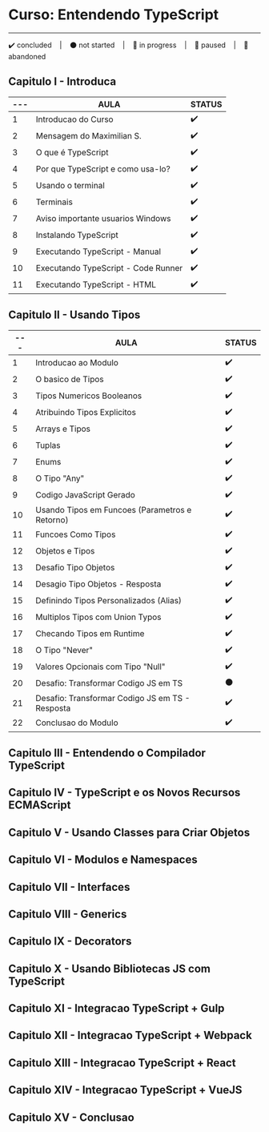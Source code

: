 # Curso: Entendendo TypeScript
---
<p>
  ✔️ concluded &nbsp;&nbsp;&nbsp;|&nbsp;&nbsp;&nbsp;
  ⚫ not started &nbsp;&nbsp;&nbsp;|&nbsp;&nbsp;&nbsp;
  🔵 in progress &nbsp;&nbsp;&nbsp;|&nbsp;&nbsp;&nbsp;
  🔶 paused &nbsp;&nbsp;&nbsp;|&nbsp;&nbsp;&nbsp;
  🔴 abandoned 
</p>

## Capitulo I - Introduca
  | --- | AULA | STATUS |
  | --- | --- | --- |
  | 1 | Introducao do Curso | ✔️ |
  | 2 | Mensagem do Maximilian S. | ✔️ |
  | 3 | O que é TypeScript | ✔️ |
  | 4 | Por que TypeScript e como usa-lo? | ✔️ |
  | 5 | Usando o terminal | ✔️ |
  | 6 | Terminais | ✔️ |
  | 7 | Aviso importante usuarios Windows | ✔️ |
  | 8 | Instalando TypeScript | ✔️ |
  | 9 | Executando TypeScript - Manual | ✔️ |
  | 10 | Executando TypeScript - Code Runner | ✔️ |
  | 11 | Executando TypeScript - HTML | ✔️ |

 
## Capitulo II - Usando Tipos
| --- | AULA | STATUS |
| --- | --- | --- |
| 1 | Introducao ao Modulo | ✔️ |
| 2 | O basico de Tipos | ✔️ |
| 3 | Tipos Numericos Booleanos | ✔️ |
| 4 | Atribuindo Tipos Explicitos | ✔️ |
| 5 | Arrays e Tipos | ✔️ |
| 6 | Tuplas | ✔️ |
| 7 | Enums | ✔️ |
| 8 | O Tipo "Any" | ✔️ |
| 9 | Codigo JavaScript Gerado | ✔️ |
| 10 | Usando Tipos em Funcoes (Parametros e Retorno) | ✔️ |
| 11 | Funcoes Como Tipos | ✔️ |
| 12 | Objetos e Tipos | ✔️ |
| 13 | Desafio Tipo Objetos | ✔️ |
| 14 | Desagio Tipo Objetos - Resposta | ✔️ |
| 15 | Definindo Tipos Personalizados (Alias) | ✔️ |
| 16 | Multiplos Tipos com Union Typos | ✔️ |
| 17 | Checando Tipos em Runtime | ✔️ |
| 18 | O Tipo "Never" | ✔️ |
| 19 | Valores Opcionais com Tipo "Null" | ✔️ |
| 20 | Desafio: Transformar Codigo JS em TS | ⚫ |
| 21 | Desafio: Transformar Codigo JS em TS - Resposta | ✔️ |
| 22 | Conclusao do Modulo | ✔️ |

## Capitulo III - Entendendo o Compilador TypeScript

## Capitulo IV - TypeScript e os Novos Recursos ECMAScript

## Capitulo V - Usando Classes para Criar Objetos

## Capitulo VI - Modulos e Namespaces

## Capitulo VII - Interfaces

## Capitulo VIII - Generics

## Capitulo IX - Decorators

## Capitulo X - Usando Bibliotecas JS com TypeScript

## Capitulo XI - Integracao TypeScript + Gulp

## Capitulo XII - Integracao TypeScript + Webpack

## Capitulo XIII - Integracao TypeScript + React

## Capitulo XIV - Integracao TypeScript + VueJS

## Capitulo XV - Conclusao